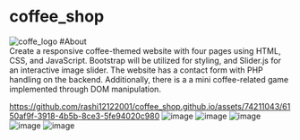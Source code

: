 # coffee_shop
![coffe_logo](https://github.com/rashi12122001/coffee_shop.github.io/assets/74211043/8b009ca4-f1fc-49c8-8413-7f6fed2569ba)
#About<br>
Create a responsive coffee-themed website with four pages using HTML, CSS, and JavaScript. Bootstrap will be utilized for styling, and Slider.js for an interactive image slider. The website has a contact form with PHP handling on the backend. Additionally, there is a a mini coffee-related game implemented through DOM manipulation.

https://github.com/rashi12122001/coffee_shop.github.io/assets/74211043/6150af9f-3918-4b5b-8ce3-5fe94020c980
![image](https://github.com/rashi12122001/coffee_shop.github.io/assets/74211043/e619b2ed-c1ea-4c14-965e-c00e03a5a566)
![image](https://github.com/rashi12122001/coffee_shop.github.io/assets/74211043/13bad67b-4439-42fb-b3ad-0d6a0a333c93)
![image](https://github.com/rashi12122001/coffee_shop.github.io/assets/74211043/d87810f0-c513-4eeb-97f4-e70dec984c29)
![image](https://github.com/rashi12122001/coffee_shop.github.io/assets/74211043/cf3be7b1-fc62-4503-912b-4f5e61958fb3)
![image](https://github.com/rashi12122001/coffee_shop.github.io/assets/74211043/41b68724-355c-48aa-a41f-4a57ff63a7c4)





